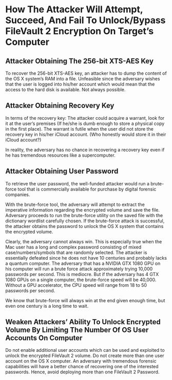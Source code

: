 # How The Attacker Will Attempt, Succeed, And Fail To Unlock/Bypass FileVault 2 Encryption On Target’s Computer

## Attacker Obtaining The 256-bit XTS-AES Key

To recover the 256-bit XTS-AES key, an attacker has to dump the content of the OS X system’s RAM into a file. Unfeasible since the adversary wishes that the user is logged into his/her account which would mean that the access to the hard disk is available. Not always possible.

## Attacker Obtaining Recovery Key

In terms of the recovery key: The attacker could acquire a warrant, look for it at the user’s premises \(If he/she is dumb enough to store a physical copy in the first place\). The warrant is futile when the user did not store the recovery key in his/her iCloud account. \(Who honestly would store it in their iCloud account?\)

In reality, the adversary has no chance in recovering a recovery key even if he has tremendous resources like a supercomputer.

## Attacker Obtaining User Password

To retrieve the user password, the well-funded attacker would run a brute-force tool that is commercially available for purchase by digital forensic companies.

With the brute-force tool, the adversary will attempt to extract the imperative information regarding the encrypted volume and save the file. Adversary proceeds to run the brute-force utility on the saved file with the dictionary wordlist carefully chosen. If the brute-force attack is successful, the attacker obtains the password to unlock the OS X system that contains the encrypted volume.

Clearly, the adversary cannot always win. This is especially true when the Mac user has a long and complex password consisting of mixed case/numbers/symbols that are randomly selected. The attacker is essentially defeated since he does not have 10 centuries and probably lacks a quantum computer. The adversary that has a NVIDIA GTX 1080 GPU on his computer will run a brute force attack approximately trying 10,000 passwords per second. This is mediocre. But if the adversary has 4 GTX 1080 GPUs on a single computer, the brute-force speed will be 40,000. Without a GPU accelerator, the CPU speed will range from 18 to 50 passwords per second.

We know that brute-force will always win at the end given enough time, but even one century is a long time to wait.

## Weaken Attackers’ Ability To Unlock Encrypted Volume By Limiting The Number Of OS User Accounts On Computer

Do not enable additional user accounts which can be used and exploited to unlock the encrypted FileVault 2 volume. Do not create more than one user account on the OS X computer. An adversary with tremendous forensic capabilities will have a better chance of recovering one of the interested passwords. Hence, avoid deploying more than one FileVault 2 Password.

